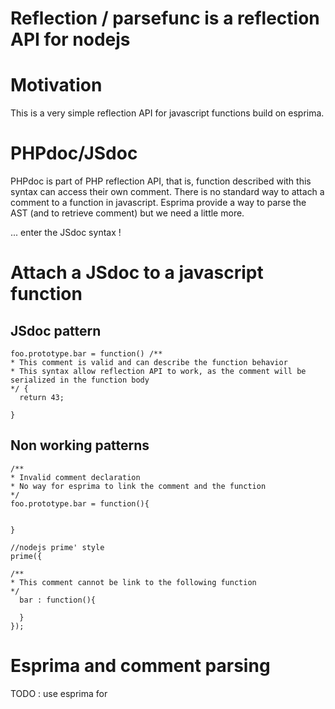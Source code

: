# Reflection / parsefunc is a reflection API for nodejs


# Motivation
This is a very simple reflection API for javascript functions build on esprima.


# PHPdoc/JSdoc
PHPdoc is part of PHP reflection API, that is, function described with this syntax can access their own comment.
There is no standard way to attach a comment to a function in javascript.
Esprima provide a way to parse the AST (and to retrieve comment) but we need a little more.

... enter the JSdoc syntax !


# Attach a JSdoc to a javascript function
## JSdoc pattern
```
foo.prototype.bar = function() /**
* This comment is valid and can describe the function behavior
* This syntax allow reflection API to work, as the comment will be serialized in the function body
*/ {
  return 43;

}
```

## Non working patterns
```
/**
* Invalid comment declaration
* No way for esprima to link the comment and the function
*/
foo.prototype.bar = function(){


}

//nodejs prime' style 
prime({

/**
* This comment cannot be link to the following function
*/
  bar : function(){

  }
});
```


# Esprima and comment parsing
  TODO : use esprima for 


